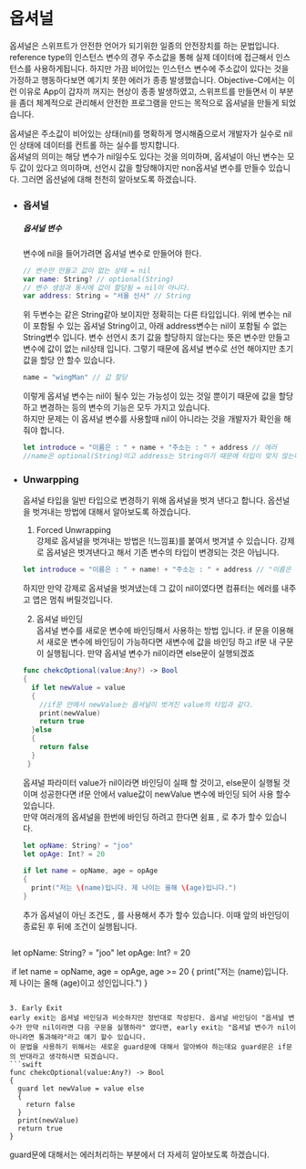 # 옵셔널

옵셔널은 스위프트가 안전한 언어가 되기위한 일종의 안전장치를 하는 문법입니다. reference type의 인스턴스 변수의 경우 주소값을 통해 실제 데이터에 접근해서 인스턴스를 사용하게됩니다. 하지만  가끔 비어있는 인스턴스 변수에 주소값이 있다는 것을 가정하고 행동하다보면 예기치 못한 에러가 종종 발생했습니다. Objective-C에서는 이런 이유로 App이 갑자끼 꺼지는 현상이 종종 발생하였고, 스위프트를 만들면서 이 부분을 좀더 체계적으로 관리해서 안전한 프로그램을 만드는 목적으로 옵셔널을 만들게 되었습니다.

옵셔널은 주소값이 비어있는 상태\(nil\)를 명확하게 명시해줌으로서 개발자가 실수로 nil인 상태에 데이터를 컨트롤 하는 실수를 방지합니다.  
옵셔널의 의미는 해당 변수가 nil일수도 있다는 것을 의미하며, 옵셔널이 아닌 변수는 모두 값이 있다고 의미하며, 선언시 값을 할당해야지만 non옵셔널 변수를 만들수 있습니다. 그러면 옵션널에 대해 천천히 알아보도록 하겠습니다.

* ### 옵셔널

  ##### 옵셔널 변수

  변수에 nil을 들어가려면 옵셔널 변수로 만들어야 한다.

  ```swift
  // 변수만 만들고 값이 없는 상태 = nil
  var name: String? // optional(String)
  // 변수 생성과 동시에 값이 할당됨 = nil이 아니다.  
  var address: String = "서울 신사" // String
  ```

  위 두변수는 같은 String같아 보이지만 정확히는 다른 타입입니다. 위에 변수는 nil이 포함될 수 있는 옵셔널 String이고, 아래 address변수는 nil이 포함될 수 없는 String변수 입니다. 변수 선언시 초기 값을 할당하지 않는다는 뜻은 변수만 만들고 변수에 값이 없는 nil상태 입니다. 그렇기 때문에 옵셔널 변수로 선언 해야지만 초기값을 할당 안 할수 있습니다.

  ```swift
  name = "wingMan" // 값 할당
  ```

  이렇게 옵셔널 변수는 nil이 될수 있는 가능성이 있는 것일 뿐이기 때문에 값을 할당하고 변경하는 등의 변수의 기능은 모두 가지고 있습니다.  
  하지만 문제는 이 옵셔널 변수를 사용할때 nil이 아니라는 것을 개발자가 확인을 해줘야 합니다.  
  ```swift      
  let introduce = "이름은 : " + name + "주소는 : " + address // 에러      
  //name은 optional(String)이고 address는 String이기 때문에 타입이 맞지 않는다!!`
  ```
  
* ### Unwarpping
  옵셔널 타입을 일반 타입으로 변경하기 위해 옵셔널을 벗겨 낸다고 합니다. 옵션널을 벗겨내는 방법에 대해서 알아보도록 하겠습니다.  
  
  1. Forced Unwrapping  
  강제로 옵셔널을 벗겨내는 방법은 !\(느낌표\)를 붙여서 벗겨낼 수 있습니다. 강제로 옵셔널은 벗겨낸다고 해서 기존 변수의 타입이 변경되는 것은 아닙니다.  
  ```swift  
  let introduce = "이름은 : " + name! + "주소는 : " + address // "이름은 : wingman 주소는 : 서울 신사"
  ```  
  하지만 만약 강제로 옵셔널을 벗겨냈는데 그 값이 nil이였다면 컴퓨터는 에러를 내주고 앱은 멈춰 버릴것입니다.  
     
  2. 옵셔널 바인딩  
  옵셔널 변수를 새로운 변수에 바인딩해서 사용하는 방법 입니다. if 문을 이용해서 새로운 변수에 바인딩이 가능하다면 새변수에 값을 바인딩 하고 if문 내 구문이 실행됩니다. 만약 옵셔널 변수가 nil이라면 else문이 실행되겠죠  
  ```swift  
  func chekcOptional(value:Any?) -> Bool
  {
    if let newValue = value
    {
      //if문 안에서 newValue는 옵셔널이 벗겨진 value의 타입과 같다.
      print(newValue)
      return true
    }else
    {
      return false
    }
   }
   ```  
  옵셔널 파라미터 value가 nil이라면 바인딩이 실패 할 것이고, else문이 실행될 것이며 성공한다면 if문 안에서 value값이 newValue 변수에 바인딩 되어 사용 할수 있습니다.   
  만약 여러개의 옵셔널을 한번에 바인딩 하려고 한다면 쉼표 *,* 로 추가 할수 있습니다.  
  ```swift  
  let opName: String? = "joo"
  let opAge: Int? = 20
    
  if let name = opName, age = opAge
  {
    print("저는 \(name)입니다. 제 나이는 올해 \(age)입니다.")
  }
  ```  
  추가 옵셔널이 아닌 조건도 *,* 를 사용해서 추가 할수 있습니다. 이때 앞의 바인딩이 종료된 후 뒤에 조건이 실행됩니다.  
  ```swift  
  let opName: String? = "joo"
  let opAge: Int? = 20
  
  if let name = opName, age = opAge, age >= 20
  {
    print("저는 \(name)입니다. 제 나이는 올해 \(age)이고 성인입니다.")
  }
  ```  

  3. Early Exit  
  early exit는 옵셔널 바인딩과 비슷하지만 정반대로 작성된다. 옵셔널 바인딩이 "옵셔널 변수가 만약 nil이라면 다음 구문을 실행하라" 였다면, early exit는 "옵셔널 변수가 nil이 아니라면 통과해라"라고 얘기 할수 있습니다.  
  이 문법을 사용하기 위해서는 새로운 guard문에 대해서 알아봐야 하는데요 guard문은 if문의 반대라고 생각하시면 되겠습니다.  
  ```swift  
  func chekcOptional(value:Any?) -> Bool
  {
    guard let newValue = value else
    {
      return false
    }
    print(newValue)
    return true
  }
  ```  
  guard문에 대해서는 에러처리하는 부분에서 더 자세히 알아보도록 하겠습니다.

